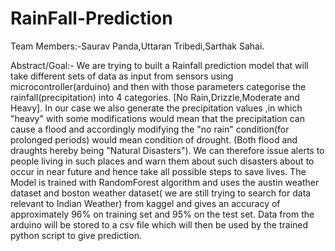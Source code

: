 # RainFall-Prediction

Team Members:-Saurav Panda,Uttaran Tribedi,Sarthak Sahai.

Abstract/Goal:-
         We are trying to built a Rainfall prediction model that will take different sets of data as  input from sensors using       microcontroller(arduino) and then with those parameters categorise the rainfall(precipitation) into 4 categories. [No Rain,Drizzle,Moderate and Heavy]. In our case we also generate the precipitation values ,in which "heavy" with some modifications would mean that the precipitation can cause a flood and  accordingly modifying the "no rain" condition(for prolonged periods) would mean condition of drought. (Both flood and draughts hereby being "Natural Disasters"). We can therefore issue alerts to people living in such places and warn them about such disasters about to occur in near future and hence take all possible steps to save lives.
      The Model is trained with RandomForest algorithm and uses the austin weather dataset and boston weather dataset( we are still trying to search for data relevant to Indian Weather) from kaggel and gives an accuracy of approximately 96% on training set and 95% on the test set. Data from the arduino will be stored to a csv file which will then be used by the trained python script to give prediction.

